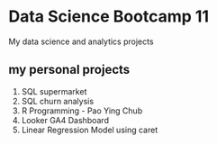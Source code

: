 # Data Science Bootcamp 11
My data science and analytics projects

## my personal projects

1. SQL supermarket
2. SQL churn analysis
3. R Programming - Pao Ying Chub
4. Looker GA4 Dashboard
5. Linear Regression Model using caret
